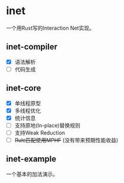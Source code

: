 # inet

一个用Rust写的Interaction Net实现。

## inet-compiler

- [x] 语法解析
- [ ] 代码生成

## inet-core

- [x] 单线程原型
- [x] 多线程优化
- [x] 统计信息
- [ ] 支持原地(In-place)替换规则
- [ ] 支持Weak Reduction
- [ ] ~~Rule匹配使用MPHF~~ (没有带来预期性能收益)

## inet-example

一个基本的加法演示。